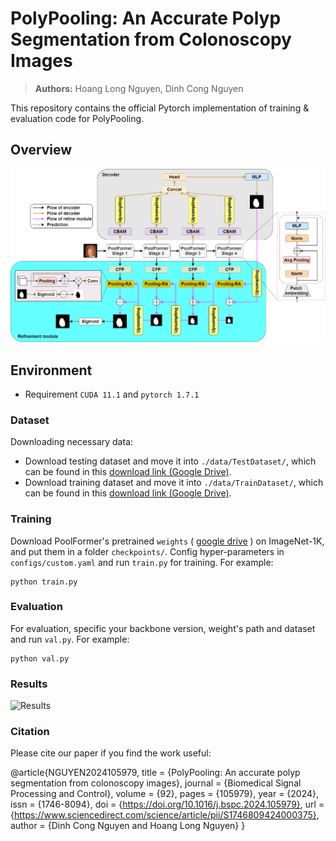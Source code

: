 # PolyPooling: An Accurate Polyp Segmentation from Colonoscopy Images
> **Authors:** 
> Hoang Long Nguyen, 
> Dinh Cong Nguyen

This repository contains the official Pytorch implementation of training & evaluation code for PolyPooling.

## Overview

![Results](images/architecture.png "Results")

## Environment

- Requirement `CUDA 11.1` and `pytorch 1.7.1`

### Dataset

Downloading necessary data:

- Download testing dataset and move it into `./data/TestDataset/`, which can be found in this [download link (Google Drive)](https://drive.google.com/file/d/1o8OfBvYE6K-EpDyvzsmMPndnUMwb540R/view).
- Download training dataset and move it into `./data/TrainDataset/`, which can be found in this [download link (Google Drive)](https://drive.google.com/file/d/1lODorfB33jbd-im-qrtUgWnZXxB94F55/view).

### Training

Download PoolFormer's pretrained `weights`
(
[google drive](https://drive.google.com/drive/folders/1b7bwrInTW4VLEm27YawHOAMSMikga2Ia?usp=sharing)
) on ImageNet-1K, and put them in a folder `checkpoints/`.
Config hyper-parameters in `configs/custom.yaml` and run `train.py` for training. For example:

```
python train.py
```

### Evaluation

For evaluation, specific your backbone version, weight's path and dataset and run `val.py`. For example:

```
python val.py
```
### Results

![Results](images/results.png "Results")

### Citation

Please cite our paper if you find the work useful: 

@article{NGUYEN2024105979,
title = {PolyPooling: An accurate polyp segmentation from colonoscopy images},
journal = {Biomedical Signal Processing and Control},
volume = {92},
pages = {105979},
year = {2024},
issn = {1746-8094},
doi = {https://doi.org/10.1016/j.bspc.2024.105979},
url = {https://www.sciencedirect.com/science/article/pii/S1746809424000375},
author = {Dinh Cong Nguyen and Hoang Long Nguyen}
}